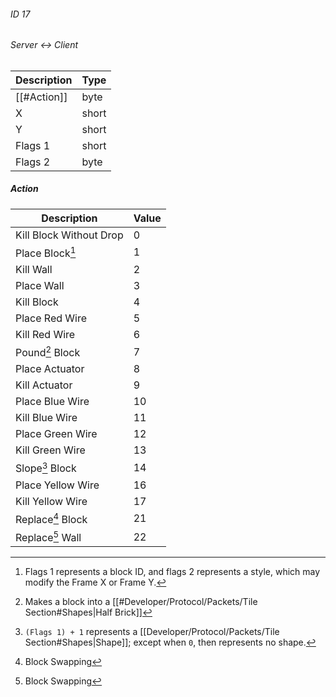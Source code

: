 ###### ID 17
###### Server <-> Client
| Description | Type |
|-------------|------|
| [[#Action]] | byte |
| X           | short |
| Y           | short |
| Flags 1     | short |
| Flags 2     | byte |

##### Action
| Description | Value |
|-------------|------|
| Kill Block Without Drop | 0 |
| Place Block[^1]          | 1 |
| Kill Wall               | 2 |
| Place Wall              | 3 |
| Kill Block              | 4 |
| Place Red Wire          | 5 |
| Kill Red Wire           | 6 |
| Pound[^2] Block           | 7 |
| Place Actuator          | 8 |
| Kill Actuator           | 9 |
| Place Blue Wire         | 10 |
| Kill Blue Wire          | 11 |
| Place Green Wire        | 12 |
| Kill Green Wire         | 13 |
| Slope[^3] Block          | 14 |
| Place Yellow Wire       | 16 |
| Kill Yellow Wire        | 17 |
| Replace[^4] Block        | 21 |
| Replace[^4] Wall         | 22 |

[^1]: Flags 1 represents a block ID, and flags 2 represents a style, which may modify the Frame X or Frame Y.
[^2]: Makes a block into a [[#Developer/Protocol/Packets/Tile Section#Shapes|Half Brick]]
[^3]: `(Flags 1) + 1` represents a  [[Developer/Protocol/Packets/Tile Section#Shapes|Shape]]; except when `0`, then represents no shape.
[^4]: Block Swapping

